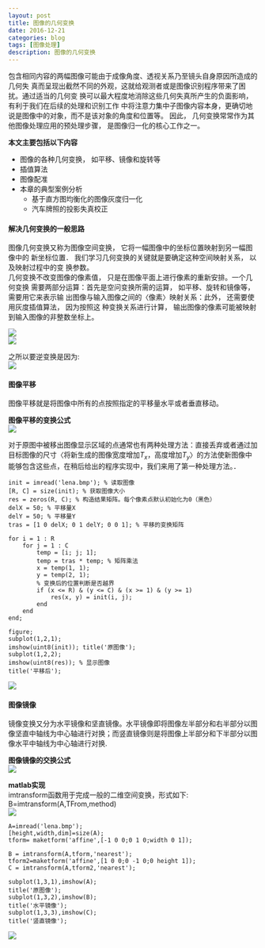 ```yaml
---
layout: post
title: 图像的几何变换
date: 2016-12-21
categories: blog
tags: [图像处理]
description: 图像的几何变换
---
```


包含相同内容的两幅图像可能由于成像角度、透视关系乃至镜头自身原因所造成的几何失
真而呈现出截然不同的外观，这就给观测者或是图像识别程序带来了困扰。通过适当的几何变
换可以最大程度地消除这些几何失真所产生的负面影响，有利于我们在后续的处理和识别工作
中将注意力集中子图像内容本身，更确切地说是图像中的对象，而不是该对象的角度和位置等。
因此， 几何变换常常作为其他图像处理应用的预处理步骤， 是图像归一化的核心工作之一。  

**本文主要包括以下内容**    

- 图像的各种几何变换， 如平移、镜像和旋转等
- 插值算法
- 图像配准
- 本章的典型案例分析
  + 基于直方图均衡化的图像灰度归一化
  + 汽车牌照的投影失真校正

#### 解决几何变换的一般思路      
图像几何变换又称为图像空间变换， 它将一幅图像中的坐标位置映射到另一幅图像中的
新坐标位置． 我们学习几何变换的关键就是要确定这种空间映射关系， 以及映射过程中的变
换参数。       
几何变换不改变图像的像素值， 只是在图像平面上进行像素的重新安排。一个几何变换
需要两部分运算：首先是空问变换所需的运算， 如平移、旋转和镜像等， 需要用它来表示输
出图像与输入图像之间的〈像素〉映射关系：此外， 还需要使用灰度插值算法， 因为按照这
种变换关系进行计算， 输出图像的像素可能被映射到输入图像的非整数坐标上。

![](https://raw.githubusercontent.com/whuhan2013/myImage/master/dataImage/chapter4/p1.png)  
![](https://raw.githubusercontent.com/whuhan2013/myImage/master/dataImage/chapter4/p2.png)  

之所以要逆变换是因为:   
![](https://raw.githubusercontent.com/whuhan2013/myImage/master/dataImage/chapter4/p3.png)  


#### 图像平移  
图像平移就是将图像中所有的点按照指定的平移量水平或者垂直移动。     

**图像平移的变换公式**    
![](https://raw.githubusercontent.com/whuhan2013/myImage/master/dataImage/chapter4/p4.png)  

对于原图中被移出图像显示区域的点通常也有两种处理方法：直接丢弃或者通过加目标图像的尺寸〈将新生成的图像宽度增加$T_x$，高度增加$T_y$〉的方法使新图像中能够包含这些点，在稍后给出的程序实现中，我们来用了第一种处理方法。．  

```
init = imread('lena.bmp'); % 读取图像
[R, C] = size(init); % 获取图像大小
res = zeros(R, C); % 构造结果矩阵。每个像素点默认初始化为0（黑色）
delX = 50; % 平移量X
delY = 50; % 平移量Y
tras = [1 0 delX; 0 1 delY; 0 0 1]; % 平移的变换矩阵 

for i = 1 : R
    for j = 1 : C
        temp = [i; j; 1];
        temp = tras * temp; % 矩阵乘法
        x = temp(1, 1);
        y = temp(2, 1);
        % 变换后的位置判断是否越界
        if (x <= R) & (y <= C) & (x >= 1) & (y >= 1)
            res(x, y) = init(i, j);
        end
    end
end;

figure;
subplot(1,2,1);
imshow(uint8(init)); title('原图像'); 
subplot(1,2,2);
imshow(uint8(res)); % 显示图像
title('平移后');
```
![](https://raw.githubusercontent.com/whuhan2013/myImage/master/dataImage/chapter4/p5.png)  


#### 图像镜像
镜像变换又分为水平镜像和坚直镜像。水平镜像即将图像左半部分和右半部分以图像坚直中轴线为中心轴进行对换；而竖直镜像则是将图像上半部分和下半部分以图像水平中轴线为中心轴进行对换.   

**图像镜像的交换公式**     
![](https://raw.githubusercontent.com/whuhan2013/myImage/master/dataImage/chapter4/p6.png)  

**matlab实现**     
imtransform函数用于完成一般的二维空间变换，形式如下:      
B=imtransform(A,TFrom,method)    
![](https://raw.githubusercontent.com/whuhan2013/myImage/master/dataImage/chapter4/p7.png)  

```
A=imread('lena.bmp');
[height,width,dim]=size(A);
tform= maketform('affine',[-1 0 0;0 1 0;width 0 1]);

B = imtransform(A,tform,'nearest');
tform2=maketform('affine',[1 0 0;0 -1 0;0 height 1]);
C = imtransform(A,tform2,'nearest');

subplot(1,3,1),imshow(A);
title('原图像');
subplot(1,3,2),imshow(B);
title('水平镜像');
subplot(1,3,3),imshow(C);
title('竖直镜像');
```
![](https://raw.githubusercontent.com/whuhan2013/myImage/master/dataImage/chapter4/p8.png)  



